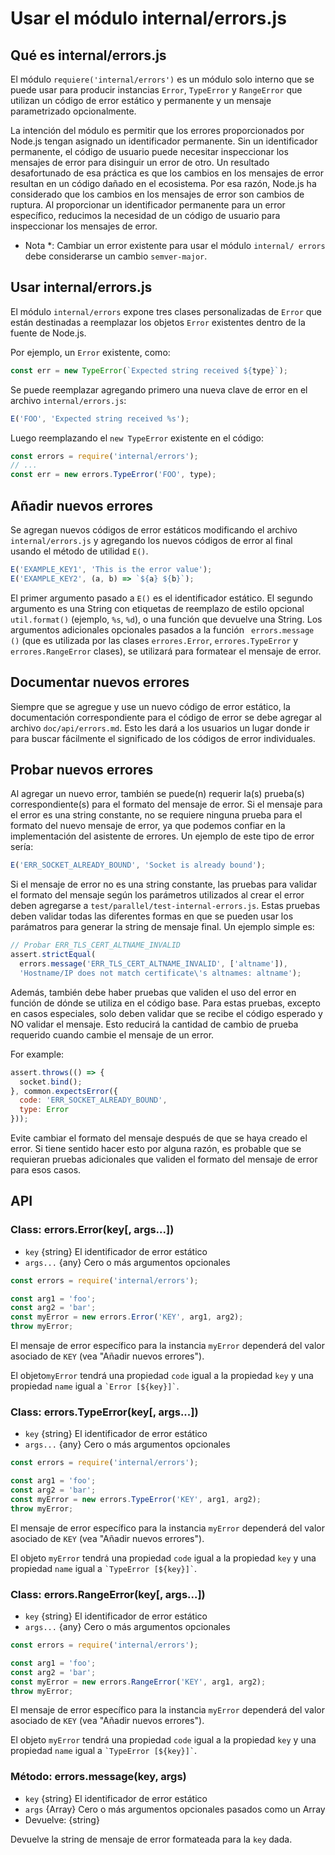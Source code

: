 # Usar el módulo internal/errors.js

## Qué es internal/errors.js

El módulo `requiere('internal/errors')` es un módulo solo interno que se puede usar para producir instancias `Error`, `TypeError` y `RangeError` que utilizan un código de error estático y permanente y un mensaje parametrizado opcionalmente.

La intención del módulo es permitir que los errores proporcionados por Node.js tengan asignado un identificador permanente. Sin un identificador permanente, el código de usuario puede necesitar inspeccionar los mensajes de error para disinguir un error de otro. Un resultado desafortunado de esa práctica es que los cambios en los mensajes de error resultan en un código dañado en el ecosistema. Por esa razón, Node.js ha considerado que los cambios en los mensajes de error son cambios de ruptura. Al proporcionar un identificador permanente para un error específico, reducimos la necesidad de un código de usuario para inspeccionar los mensajes de error.

* Nota *: Cambiar un error existente para usar el módulo ` internal/ errors ` debe considerarse un cambio ` semver-major `.

## Usar internal/errors.js

El módulo `internal/errors` expone tres clases personalizadas de `Error` que están destinadas a reemplazar los objetos `Error` existentes dentro de la fuente de Node.js.

Por ejemplo, un `Error` existente, como:

```js
const err = new TypeError(`Expected string received ${type}`);
```

Se puede reemplazar agregando primero una nueva clave de error en el archivo `internal/errors.js`:

```js
E('FOO', 'Expected string received %s');
```

Luego reemplazando el `new TypeError` existente en el código:

```js
const errors = require('internal/errors');
// ...
const err = new errors.TypeError('FOO', type);
```

## Añadir nuevos errores

Se agregan nuevos códigos de error estáticos modificando el archivo `internal/errors.js` y agregando los nuevos códigos de error al final usando el método de utilidad `E()`.

```js
E('EXAMPLE_KEY1', 'This is the error value');
E('EXAMPLE_KEY2', (a, b) => `${a} ${b}`);
```

El primer argumento pasado a `E()` es el identificador estático. El segundo argumento es una String con etiquetas de reemplazo de estilo opcional `util.format()` (ejemplo, `%s`, `%d`), o una función que devuelve una String. Los argumentos adicionales opcionales pasados a la función ` errors.message ()` (que es utilizada por las clases ` errores.Error `, ` errores.TypeError ` y ` errores.RangeError ` clases), se utilizará para formatear el mensaje de error.

## Documentar nuevos errores

Siempre que se agregue y use un nuevo código de error estático, la documentación correspondiente para el código de error se debe agregar al archivo `doc/api/errors.md`. Esto les dará a los usuarios un lugar donde ir para buscar fácilmente el significado de los códigos de error individuales.

## Probar nuevos errores

Al agregar un nuevo error, también se puede(n) requerir la(s) prueba(s) correspondiente(s) para el formato del mensaje de error. Si el mensaje para el error es una string constante, no se requiere ninguna prueba para el formato del nuevo mensaje de error, ya que podemos confiar en la implementación del asistente de errores. Un ejemplo de este tipo de error sería:

```js
E('ERR_SOCKET_ALREADY_BOUND', 'Socket is already bound');
```

Si el mensaje de error no es una string constante, las pruebas para validar el formato del mensaje según los parámetros utilizados al crear el error deben agregarse a `test/parallel/test-internal-errors.js`.  Estas pruebas deben validar todas las diferentes formas en que se pueden usar los parámatros para generar la string de mensaje final. Un ejemplo simple es:

```js
// Probar ERR_TLS_CERT_ALTNAME_INVALID
assert.strictEqual(
  errors.message('ERR_TLS_CERT_ALTNAME_INVALID', ['altname']),
  'Hostname/IP does not match certificate\'s altnames: altname');
```

Además, también debe haber pruebas que validen el uso del error en función de dónde se utiliza en el código base.  Para estas pruebas, excepto en casos especiales, solo deben validar que se recibe el código esperado y NO validar el mensaje.  Esto reducirá la cantidad de cambio de prueba requerido cuando cambie el mensaje de un error.

For example:

```js
assert.throws(() => {
  socket.bind();
}, common.expectsError({
  code: 'ERR_SOCKET_ALREADY_BOUND',
  type: Error
}));
```

Evite cambiar el formato del mensaje después de que se haya creado el error. Si tiene sentido hacer esto por alguna razón, es probable que se requieran pruebas adicionales que validen el formato del mensaje de error para esos casos.

## API

### Class: errors.Error(key[, args...])

* `key` {string} El identificador de error estático
* `args...` {any} Cero o más argumentos opcionales

```js
const errors = require('internal/errors');

const arg1 = 'foo';
const arg2 = 'bar';
const myError = new errors.Error('KEY', arg1, arg2);
throw myError;
```

El mensaje de error específico para la instancia `myError` dependerá del valor asociado de `KEY` (vea "Añadir nuevos errores").

El objeto`myError` tendrá una propiedad `code` igual a la propiedad `key` y una propiedad `name` igual a `` `Error [${key}]` ``.

### Class: errors.TypeError(key[, args...])

* `key` {string} El identificador de error estático
* `args...` {any} Cero o más argumentos opcionales

```js
const errors = require('internal/errors');

const arg1 = 'foo';
const arg2 = 'bar';
const myError = new errors.TypeError('KEY', arg1, arg2);
throw myError;
```

El mensaje de error específico para la instancia `myError` dependerá del valor asociado de `KEY` (vea "Añadir nuevos errores").

El objeto `myError` tendrá una propiedad `code` igual a la propiedad `key` y una propiedad `name` igual a `` `TypeError [${key}]` ``.

### Class: errors.RangeError(key[, args...])

* `key` {string} El identificador de error estático
* `args...` {any} Cero o más argumentos opcionales

```js
const errors = require('internal/errors');

const arg1 = 'foo';
const arg2 = 'bar';
const myError = new errors.RangeError('KEY', arg1, arg2);
throw myError;
```

El mensaje de error específico para la instancia `myError` dependerá del valor asociado de `KEY` (vea "Añadir nuevos errores").

El objeto `myError` tendrá una propiedad `code` igual a la propiedad `key` y una propiedad `name` igual a `` `TypeError [${key}]` ``.

### Método: errors.message(key, args)

* `key` {string} El identificador de error estático
* `args` {Array} Cero o más argumentos opcionales pasados como un Array
* Devuelve: {string}

Devuelve la string de mensaje de error formateada para la `key` dada.
